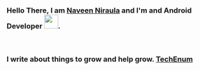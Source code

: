 ### Hello There, I am [Naveen Niraula](https://www.naveennitaula.com.np) and I'm and Android Developer <img src="https://upload.wikimedia.org/wikipedia/commons/thumb/d/d7/Android_robot.svg/511px-Android_robot.svg.png" height=32 width=32 />.

<br />

### I write about things to grow and help grow. [TechEnum](https://techenum.com/)